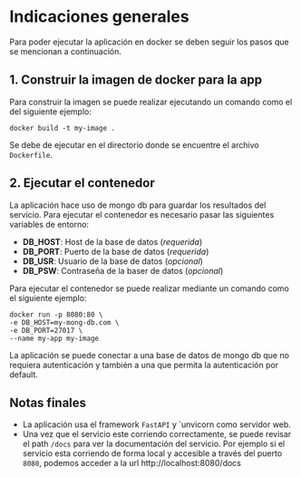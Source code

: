 # Indicaciones generales
Para poder ejecutar la aplicación en docker se deben seguir los pasos que se mencionan a continuación.

## 1. Construir la imagen de docker para la app
Para construir la imagen se puede realizar ejecutando un comando como el del siguiente ejemplo:
```
docker build -t my-image .
```
Se debe de ejecutar en el directorio donde se encuentre el archivo `Dockerfile`.

## 2. Ejecutar el contenedor
La aplicación hace uso de mongo db para guardar los resultados del servicio.
Para ejecutar el contenedor es necesario pasar las siguientes variables de entorno:
- __DB_HOST__: Host de la base de datos (_requerida_)
- __DB_PORT__: Puerto de la base de datos (_requerida_)
- __DB_USR__: Usuario de la base de datos (_opcional_)
- __DB_PSW__: Contraseña de la baser de datos (_opcional_)

Para ejecutar el contenedor se puede realizar mediante un comando como el siguiente ejemplo:
```
docker run -p 8080:80 \
-e DB_HOST=my-mong-db.com \
-e DB_PORT=27017 \
--name my-app my-image
```

La aplicación se puede conectar a una base de datos de mongo db que no requiera autenticación y también a una que permita la autenticación por default.


## Notas finales
- La aplicación usa el framework `FastAPI` y `unvicorn como servidor web.
- Una vez que el servicio este corriendo correctamente, se puede revisar el path `/docs` para ver la documentación del servicio. Por ejemplo si el servicio esta corriendo de forma local y accesible a través del puerto `8080`, podemos acceder a la url http://localhost:8080/docs
